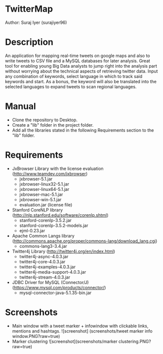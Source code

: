 # TwitterMap
Author: Suraj Iyer (surajiyer96)

# Description
An application for mapping real-time tweets on google maps and also to write tweets to CSV file and a MySQL databases for later analysis. Great tool for enabling young Big Data analysts to jump right into the analysis part without worrying about the technical aspects of retrieving twitter data. Input any combination of keywords, select language in which to track said keywords and start. As a bonus, the keyword will also be translated into the selected languages to expand tweets to scan regional languages.

# Manual
- Clone the repository to Desktop.
- Create a "lib" folder in the project folder.
- Add all the libraries stated in the following Requirements section to the "lib" folder.

# Requirements
- JxBrowser Library with the license evaluation (http://www.teamdev.com/jxbrowser)
  - jxbrowser-5.1.jar
  - jxbrowser-linux32-5.1.jar
  - jxbrowser-linux64-5.1.jar
  - jxbrowser-mac-5.1.jar
  - jxbrowser-win-5.1.jar
  - evaluation.jar (license file)
- Stanford CoreNLP library (http://nlp.stanford.edu/software/corenlp.shtml)
  - stanford-corenlp-3.5.2.jar
  - stanford-corenlp-3.5.2-models.jar
  - ejml-0.23.jar
- Apache Common Langs library (http://commons.apache.org/proper/commons-lang/download_lang.cgi)
  - commons-lang3-3.4.jar
- Twitter4j Library (http://twitter4j.org/en/index.html)
  - twitter4j-async-4.0.3.jar
  - twitter4j-core-4.0.3.jar
  - twitter4j-examples-4.0.3.jar
  - twitter4j-media-support-4.0.3.jar
  - twitter4j-stream-4.0.3.jar
- JDBC Driver for MySQL (Connector/J) (https://www.mysql.com/products/connector/)
  - mysql-connector-java-5.1.35-bin.jar

# Screenshots
- Main window with a tweet marker + infowindow with clickable links, mentions and hashtags.
  ![screenshot] (screenshots/tweet marker info window.PNG?raw=true)
- Marker clustering
  ![screenshot](screenshots/marker clustering.PNG?raw=true)
